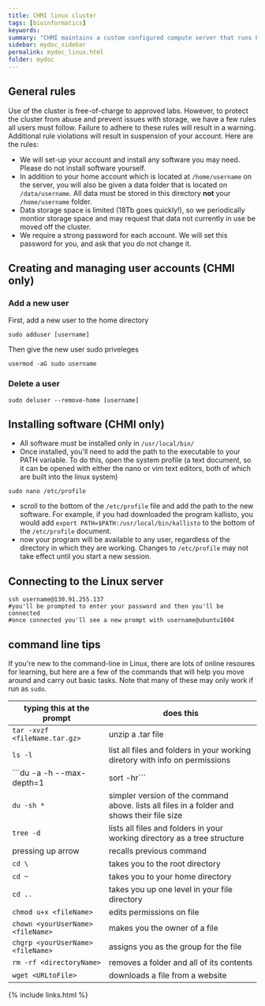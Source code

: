 ```yaml
---
title: CHMI linux cluster
tags: [bioinformatics]
keywords:
summary: "CHMI maintains a custom configured compute server that runs Linux Ubuntu 18.04 LTS.  This machine has two 6-core Intel Xeon E5-2643v4 CPUs (12 cores total), 512 Gb of RAM and 18Tb of RAID1 storage.  If you are a PennVet lab and wish to use this machine, please contact Dan Beiting (beiting@upenn.edu) for more information."
sidebar: mydoc_sidebar
permalink: mydoc_linux.html
folder: mydoc
---
```


## General rules
Use of the cluster is free-of-charge to approved labs.  However, to protect the cluster from abuse and prevent issues with storage, we have a few rules all users must follow.  Failure to adhere to these rules will result in a warning. Additional rule violations will result in suspension of your account.  Here are the rules:

* We will set-up your account and install any software you may need.  Please do not install software yourself.
* In addition to your home account which is located at ```/home/username``` on the server, you will also be given a data folder that is located on ```/data/username```.  All data must be stored in this directory **not** your ```/home/username``` folder.
* Data storage space is limited (18Tb goes quickly!), so we periodically montior storage space and may request that data not currently in use be moved off the cluster.
* We require a strong password for each account.  We will set this password for you, and ask that you do not change it.

## Creating and managing user accounts (CHMI only)

### Add a new user
First, add a new user to the home directory
```
sudo adduser [username] 
```
Then give the new user sudo priveleges
```
usermod -aG sudo username 
```
### Delete a user
```
sudo deluser --remove-home [username]
```

## Installing software (CHMI only)
* All software *must* be installed only in ```/usr/local/bin/```
* Once installed, you'll need to add the path to the executable to your PATH variable. To do this, open the system profile (a text document, so it can be opened with either the nano or vim text editors, both of which are built into the linux system)
```
sudo nano /etc/profile
```
* scroll to the bottom of the ```/etc/profile``` file and add the path to the new software.  For example, if you had downloaded the program kallisto, you would add ```export PATH=$PATH:/usr/local/bin/kallisto``` to the bottom of the ```/etc/profile``` document.
* now your program will be available to any user, regardless of the directory in which they are working.  Changes to ```/etc/profile``` may not take effect until you start a new session.

## Connecting to the Linux server

```
ssh username@130.91.255.137
#you'll be prompted to enter your password and then you'll be connected
#once connected you'll see a new prompt with username@ubuntu1604
```

## command line tips
If you're new to the command-line in Linux, there are lots of online resoures for learning, but here are a few of the commands that will help you move around and carry out basic tasks.  Note that many of these may only work if run as ```sudo```.

| typing this at the prompt               | does this                                                                    |
|-----------------------------------------|------------------------------------------------------------------------------|
| ```tar -xvzf <fileName.tar.gz>```       | unzip a .tar file                                                            |
| ```ls -l```                             | list all files and folders in your working diretory with info on permissions |
| ```du -a -h --max-depth=1 | sort -hr``` | lists all files and folders in your working directory sorted by size         |
| ```du -sh *``` | simpler version of the command above. lists all files in a folder and shows their file size         |
| ```tree -d```                           | lists all files and folders in your working directory as a tree structure    |
| pressing up arrow                       | recalls previous command                                                     |
| ```cd \```                              | takes you to the root directory                                              |
| ```cd ~```                              | takes you to your home directory                                             |
| ```cd ..```                             | takes you up one level in your file directory                                |
| ```chmod u+x <fileName>```              | edits permissions on file                                                    |
| ```chown <yourUserName> <fileName>```   | makes you the owner of a file                                                |
| ```chgrp <yourUserName> <fileName>```   | assigns you as the group for the file                                        |
| ```rm -rf <directoryName>```            | removes a folder and all of its contents                                     |
| ```wget <URLtoFile>```                  | downloads a file from a website                                              |



{% include links.html %}

